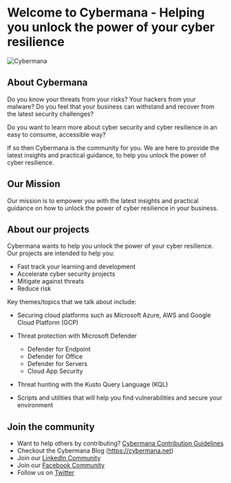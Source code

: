 # Welcome to Cybermana - Helping you unlock the power of your cyber resilience

![Cybermana](https://cybermana.net/wp-content/uploads/2020/09/logo_transparent_background-768x309.png)

## About Cybermana

Do you know your threats from your risks? Your hackers from your malware? Do you feel that your business can withstand and recover from the latest security challenges?

Do you want to learn more about cyber security and cyber resilience in an easy to consume, accessible way?

If so then Cybermana is the community for you. We are here to provide the latest insights and practical guidance, to help you unlock the power of cyber resilience.

## Our Mission

Our mission is to empower you with the latest insights and practical guidance on how to unlock the power of cyber resilience in your business.

## About our projects

Cybermana wants to help you unlock the power of your cyber resilience. Our projects are intended to help you:

- Fast track your learning and development
- Accelerate cyber security projects
- Mitigate against threats
- Reduce risk

Key themes/topics that we talk about include:

- Securing cloud platforms such as Microsoft Azure, AWS and Google Cloud Platform (GCP)
- Threat protection with Microsoft Defender

  - Defender for Endpoint
  - Defender for Office
  - Defender for Servers
  - Cloud App Security

- Threat hunting with the Kusto Query Language (KQL)
- Scripts and utilities that will help you find vulnerabilities and secure your environment

## Join the community

- Want to help others by contributing? [Cybermana Contribution Guidelines](https://github.com/cybermana/cybermana/blob/master/contributing.md)
- Checkout the Cybermana Blog (<https://cybermana.net>)
- Join our [LinkedIn Community](https://www.linkedin.com/company/cybermana)
- Join our [Facebook Community](https://www.facebook.com/cybermanaUK/ )
- Follow us on [Twitter](https://twitter.com/CybermanaUK )
